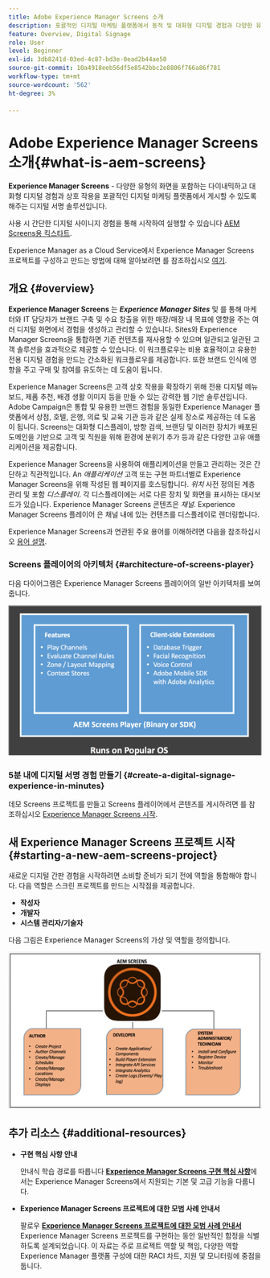 ```yaml
---
title: Adobe Experience Manager Screens 소개
description: 포괄적인 디지털 마케팅 플랫폼에서 동적 및 대화형 디지털 경험과 다양한 유형의 화면을 포함하는 상호 작용을 게시할 수 있는 디지털 서명 솔루션인 Adobe Experience Manager Screens을 사용하는 방법을 학습합니다.
feature: Overview, Digital Signage
role: User
level: Beginner
exl-id: 3db8241d-03ed-4c87-bd3e-0ead2b44ae50
source-git-commit: 10a4918eeb56df5e8542bbc2e8806f766a86f781
workflow-type: tm+mt
source-wordcount: '562'
ht-degree: 3%

---
```


# Adobe Experience Manager Screens 소개{#what-is-aem-screens}

**Experience Manager Screens** - 다양한 유형의 화면을 포함하는 다이내믹하고 대화형 디지털 경험과 상호 작용을 포괄적인 디지털 마케팅 플랫폼에서 게시할 수 있도록 해주는 디지털 서명 솔루션입니다.

사용 시 간단한 디지털 사이니지 경험을 통해 시작하여 실행할 수 있습니다 [AEM Screens용 킥스타트](kickstart-for-aem-screens.md).

Experience Manager as a Cloud Service에서 Experience Manager Screens 프로젝트를 구성하고 만드는 방법에 대해 알아보려면 를 참조하십시오 [여기](https://experienceleague.adobe.com/docs/experience-manager-cloud-service/content/screens-as-cloud-service/home.html).

## 개요 {#overview}

**Experience Manager Screens** 는 ***Experience Manager Sites*** 및 를 통해 마케터와 IT 담당자가 브랜드 구축 및 수요 창출을 위한 매장/매장 내 목표에 영향을 주는 여러 디지털 화면에서 경험을 생성하고 관리할 수 있습니다. Sites와 Experience Manager Screens을 통합하면 기존 컨텐츠를 재사용할 수 있으며 일관되고 일관된 고객 솔루션을 효과적으로 제공할 수 있습니다. 이 워크플로우는 비용 효율적이고 유용한 전용 디지털 경험을 만드는 간소화된 워크플로우를 제공합니다. 또한 브랜드 인식에 영향을 주고 구매 및 참여를 유도하는 데 도움이 됩니다.

Experience Manager Screens은 고객 상호 작용을 확장하기 위해 전용 디지털 메뉴 보드, 제품 추천, 배경 생활 이미지 등을 만들 수 있는 강력한 웹 기반 솔루션입니다. Adobe Campaign은 통합 및 유용한 브랜드 경험을 동일한 Experience Manager 플랫폼에서 상점, 호텔, 은행, 의료 및 교육 기관 등과 같은 실제 장소로 제공하는 데 도움이 됩니다. Screens는 대화형 디스플레이, 방향 검색, 브랜딩 및 이러한 장치가 배포된 도메인을 기반으로 고객 및 직원을 위해 환경에 분위기 추가 등과 같은 다양한 고유 애플리케이션을 제공합니다.

Experience Manager Screens을 사용하여 애플리케이션을 만들고 관리하는 것은 간단하고 직관적입니다. An *애플리케이션* 고객 또는 구현 파트너별로 Experience Manager Screens을 위해 작성된 웹 페이지를 호스팅합니다. *위치* 사전 정의된 계층 관리 및 포함 *디스플레이*. 각 디스플레이에는 서로 다른 장치 및 화면을 표시하는 대시보드가 있습니다. Experience Manager Screens 콘텐츠은 *채널*. Experience Manager Screens 플레이어 은 채널 내에 있는 컨텐츠를 디스플레이로 렌더링합니다.

Experience Manager Screens과 연관된 주요 용어를 이해하려면 다음을 참조하십시오 [용어 설명](screens-glossary.md).

### Screens 플레이어의 아키텍처 {#architecture-of-screens-player}

다음 다이어그램은 Experience Manager Screens 플레이어의 일반 아키텍처를 보여 줍니다.

![chlimage_1-29](assets/chlimage_1-29.png)

### 5분 내에 디지털 서명 경험 만들기 {#create-a-digital-signage-experience-in-minutes}

데모 Screens 프로젝트를 만들고 Screens 플레이어에서 콘텐츠를 게시하려면 를 참조하십시오 [Experience Manager Screens 시작](kickstart-for-aem-screens.md).

## 새 Experience Manager Screens 프로젝트 시작 {#starting-a-new-aem-screens-project}

새로운 디지털 간판 경험을 시작하려면 소비할 준비가 되기 전에 역할을 통합해야 합니다. 다음 역할은 스크린 프로젝트를 만드는 시작점을 제공합니다.

* **작성자**
* **개발자**
* **시스템 관리자/기술자**

다음 그림은 Experience Manager Screens의 가상 및 역할을 정의합니다.

![chlimage_1-30](assets/chlimage_1-30.png)


## 추가 리소스 {#additional-resources}

* **구현 핵심 사항 안내**

   안내식 학습 경로를 따릅니다 **[Experience Manager Screens 구현 핵심 사항](https://experienceleague.adobe.com/?launch=AEM-7a)**&#x200B;에서는 Experience Manager Screens에서 지원되는 기본 및 고급 기능을 다룹니다.

* **Experience Manager Screens 프로젝트에 대한 모범 사례 안내서**

   팔로우 **[Experience Manager Screens 프로젝트에 대한 모범 사례 안내서](/help/using/about-guide.md)** Experience Manager Screens 프로젝트를 구현하는 동안 일반적인 함정을 식별하도록 설계되었습니다. 이 자료는 주로 프로젝트 역할 및 책임, 다양한 역할 Experience Manager 플랫폼 구성에 대한 RACI 차트, 지원 및 모니터링에 중점을 둡니다.

<!-- DEAD LINK * **New Adobe Customer Support Experience**

   Follow **[Customer One for Enterprise Help](https://docs.adobe.com/content/help/en/customer-one/using/home.htmlhome.html#)** to learn more about Admin Console Support tickets. -->
